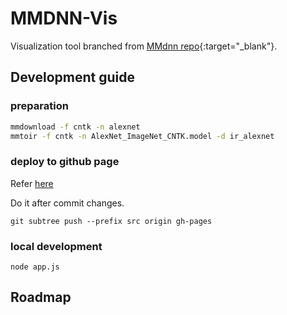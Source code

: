 # MMDNN-Vis

Visualization tool branched from [MMdnn repo](https://github.com/Microsoft/MMdnn){:target="_blank"}.

## Development guide

### preparation

```bash
mmdownload -f cntk -n alexnet
mmtoir -f cntk -n AlexNet_ImageNet_CNTK.model -d ir_alexnet
```
### deploy to github page

Refer [here](https://gist.github.com/cobyism/4730490)

Do it after commit changes.

`git subtree push --prefix src origin gh-pages`

### local development

`node app.js`

## Roadmap
